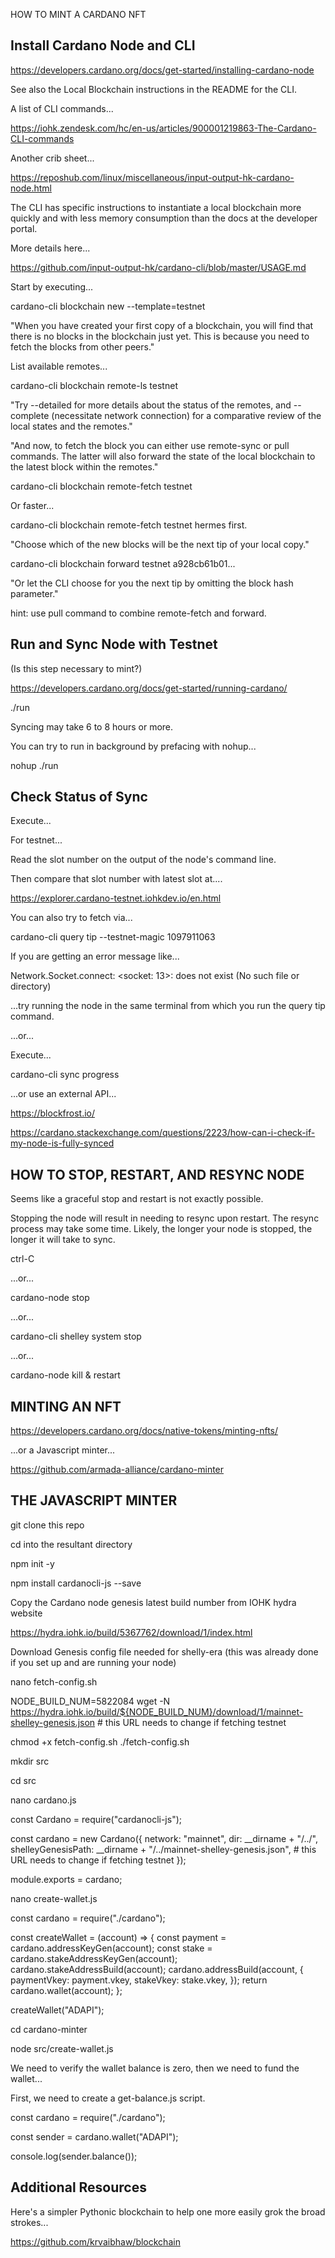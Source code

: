 HOW TO MINT A CARDANO NFT


## Install Cardano Node and CLI

https://developers.cardano.org/docs/get-started/installing-cardano-node

See also the Local Blockchain instructions in the README for the CLI.

A list of CLI commands...

https://iohk.zendesk.com/hc/en-us/articles/900001219863-The-Cardano-CLI-commands

Another crib sheet...

https://reposhub.com/linux/miscellaneous/input-output-hk-cardano-node.html


The CLI has specific instructions to instantiate a local blockchain more quickly and with less memory consumption than the docs at the developer portal.


More details here...

https://github.com/input-output-hk/cardano-cli/blob/master/USAGE.md


Start by executing...

cardano-cli blockchain new --template=testnet


"When you have created your first copy of a blockchain, you will find that there is no blocks in the blockchain just yet. This is because you need to fetch the blocks from other peers."

List available remotes...

cardano-cli blockchain remote-ls testnet


"Try --detailed for more details about the status of the remotes, and --complete (necessitate network connection) for a comparative review of the local states and the remotes."

"And now, to fetch the block you can either use remote-sync or pull commands. The latter will also forward the state of the local blockchain to the latest block within the remotes."

cardano-cli blockchain remote-fetch testnet

Or faster...

cardano-cli blockchain remote-fetch testnet hermes first.

"Choose which of the new blocks will be the next tip of your local copy."

cardano-cli blockchain forward testnet a928cb61b01...

"Or let the CLI choose for you the next tip by omitting the block hash parameter."

hint: use pull command to combine remote-fetch and forward.



## Run and Sync Node with Testnet

(Is this step necessary to mint?)

https://developers.cardano.org/docs/get-started/running-cardano/

./run

Syncing may take 6 to 8 hours or more.

You can try to run in background by prefacing with nohup...

nohup ./run



## Check Status of Sync

Execute...


For testnet...

Read the slot number on the output of the node's command line.

Then compare that slot number with latest slot at....

https://explorer.cardano-testnet.iohkdev.io/en.html


You can also try to fetch via...

cardano-cli query tip --testnet-magic 1097911063

If you are getting an error message like...

Network.Socket.connect: <socket: 13>: does not exist (No such file or directory)

...try running the node in the same terminal from which you run the query tip command.


...or...

Execute...

cardano-cli sync progress

...or use an external API...

https://blockfrost.io/

 https://cardano.stackexchange.com/questions/2223/how-can-i-check-if-my-node-is-fully-synced
 
 
## HOW TO STOP, RESTART, AND RESYNC NODE


Seems like a graceful stop and restart is not exactly possible. 


Stopping the node will result in needing to resync upon restart. The resync process may take some time. Likely, the longer your node is stopped, the longer it will take to sync.


ctrl-C

...or...

cardano-node stop

...or...

cardano-cli shelley system stop

...or...

cardano-node kill & restart 





## MINTING AN NFT

https://developers.cardano.org/docs/native-tokens/minting-nfts/

...or a Javascript minter...

https://github.com/armada-alliance/cardano-minter



## THE JAVASCRIPT MINTER

git clone this repo

cd into the resultant directory

npm init -y

npm install cardanocli-js --save

Copy the Cardano node genesis latest build number from IOHK hydra website

https://hydra.iohk.io/build/5367762/download/1/index.html

Download Genesis config file needed for shelly-era (this was already done if you set up and are running your node)

nano fetch-config.sh

NODE_BUILD_NUM=5822084
wget -N https://hydra.iohk.io/build/${NODE_BUILD_NUM}/download/1/mainnet-shelley-genesis.json  # this URL needs to change if fetching testnet

chmod +x fetch-config.sh
./fetch-config.sh


mkdir src

cd src

nano cardano.js

const Cardano = require("cardanocli-js");

const cardano = new Cardano({
  network: "mainnet",
  dir: __dirname + "/../",
  shelleyGenesisPath: __dirname + "/../mainnet-shelley-genesis.json", # this URL needs to change if fetching testnet
});

module.exports = cardano;


nano create-wallet.js

const cardano = require("./cardano");


const createWallet = (account) => {
  const payment = cardano.addressKeyGen(account);
  const stake = cardano.stakeAddressKeyGen(account);
  cardano.stakeAddressBuild(account);
  cardano.addressBuild(account, {
    paymentVkey: payment.vkey,
    stakeVkey: stake.vkey,
  });
  return cardano.wallet(account);
};

createWallet("ADAPI");

cd cardano-minter

node src/create-wallet.js

We need to verify the wallet balance is zero, then we need to fund the wallet...
    
First, we need to create a get-balance.js script.

const cardano = require("./cardano");

const sender = cardano.wallet("ADAPI");

console.log(sender.balance());
















## Additional Resources

Here's a simpler Pythonic blockchain to help one more easily grok the broad strokes...

https://github.com/krvaibhaw/blockchain


